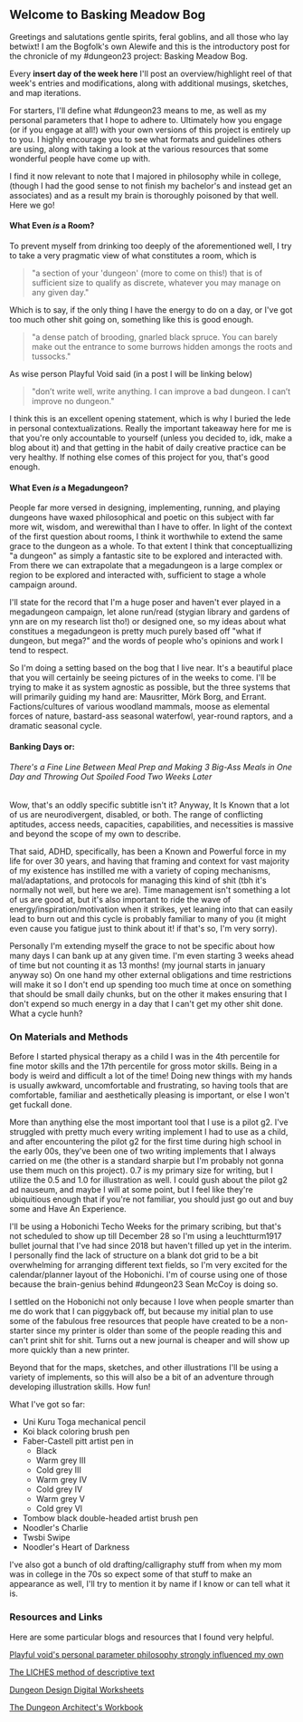 <!-- title: Welcome to Basking Meadow Bog -->
<!-- author: Alewife -->
## Welcome to Basking Meadow Bog

Greetings and salutations gentle spirits, feral goblins, and all those who lay betwixt! I am the Bogfolk's own Alewife and this is the introductory post for the chronicle of my #dungeon23 project: Basking Meadow Bog.

Every **insert day of the week here** I'll post an overview/highlight reel of that week's entries and modifications, along with additional musings, sketches, and map iterations.

For starters, I'll define what #dungeon23 means to me, as well as my personal parameters that I hope to adhere to. Ultimately how you engage (or if you engage at all!) with your own versions of this project is entirely up to you. I highly encourage you to see what formats and guidelines others are using, along with taking a look at the various resources that some wonderful people have come up with. 

I find it now relevant to note that I majored in philosophy while in college, (though I had the good sense to not finish my bachelor's and instead get an associates) and as a result my brain is thoroughly poisoned by that well. Here we go!

#### What Even *is* a Room?

To prevent myself from drinking too deeply of the aforementioned well, I try to take a very pragmatic view of what constitutes a room, which is 
>"a section of your 'dungeon' (more to come on this!) that is of sufficient size to qualify as discrete, whatever you may manage on any given day."

Which is to say, if the only thing I have the energy to do on a day, or I've got too much other shit going on, something like this is good enough.
>"a dense patch of brooding, gnarled black spruce. You can barely make out the entrance to some burrows hidden amongs the roots and tussocks."
 

As wise person Playful Void said (in a post I will be linking below) 
>"don’t write well, write anything. I can improve a bad dungeon. I can’t improve no dungeon." 

I think this is an excellent opening statement, which is why I buried the lede in personal contextualizations. Really the important takeaway here for me is that you're only accountable to yourself (unless you decided to, idk, make a blog about it) and that getting in the habit of daily creative practice can be very healthy. If nothing else comes of this project for you, that's good enough.   

#### What Even *is* a Megadungeon?


People far more versed in designing, implementing, running, and playing dungeons have waxed philosophical and poetic on this subject with far more wit, wisdom, and werewithal than I have to offer. In light of the context of the first question about rooms, I think it worthwhile to extend the same grace to the dungeon as a whole. To that extent I think that conceptuallizing "a dungeon" as simply a fantastic site to be explored and interacted with. From there we can extrapolate that a megadungeon is a large complex or region to be explored and interacted with, sufficient to stage a whole campaign around.

I'll state for the record that I'm a huge poser and haven't ever played in a megadungeon campaign, let alone run/read (stygian library and gardens of ynn are on my research list tho!) or designed one, so my ideas about what constitues a megadungeon is pretty much purely based off "what if dungeon, but mega?" and the words of people who's opinions and work I tend to respect.

So I'm doing a setting based on the bog that I live near. It's a beautiful place that you will certainly be seeing pictures of in the weeks to come. I'll be trying to make it as system agnostic as possible, but the three systems that will primarily guiding my hand are: Mausritter, Mörk Borg, and Errant. Factions/cultures of various woodland mammals, moose as elemental forces of nature, bastard-ass seasonal waterfowl, year-round raptors, and a dramatic seasonal cycle.

#### Banking Days or: 
###### There's a Fine Line Between Meal Prep and Making 3 Big-Ass Meals in One Day and Throwing Out Spoiled Food Two Weeks Later

Wow, that's an oddly specific subtitle isn't it? Anyway, It Is Known that a lot of us are neurodivergent, disabled, or both. The range of conflicting aptitudes, access needs, capacities, capabilities, and necessities is massive and beyond the scope of my own to describe.

 That said, ADHD, specifically, has been a Known and Powerful force in my life for over 30 years, and having that framing and context for vast majority of my existence has instilled me with a variety of coping mechanisms, mal/adaptations, and protocols for managing this kind of shit (tbh it's normally not well, but here we are). Time management isn't something a lot of us are good at, but it's also important to ride the wave of energy/inspiration/motivation when it strikes, yet leaning into that can easily lead to burn out and this cycle is probably familiar to many of you (it might even cause you fatigue just to think about it! if that's so, I'm very sorry).

Personally I'm extending myself the grace to not be specific about how many days I can bank up at any given time. I'm even starting 3 weeks ahead of time but not counting it as 13 months! (my journal starts in january anyway so) On one hand my other external obligations and time restrictions will make it so I don't end up spending too much time at once on something that should be small daily chunks, but on the other it makes ensuring that I don't expend so much energy in a day that I can't get my other shit done. What a cycle hunh?

### On Materials and Methods

Before I started physical therapy as a child I was in the 4th percentile for fine motor skills and the 17th percentile for gross motor skills. Being in a body is weird and difficult a lot of the time! Doing new things with my hands is usually awkward, uncomfortable and frustrating, so having tools that are comfortable, familiar and aesthetically pleasing is important, or else I won't get fuckall done. 

More than anything else the most important tool that I use is a pilot g2.  I've struggled with pretty much every writing implement I had to use as a child, and after encountering the pilot g2 for the first time during high school in the early 00s, they've been one of two writing implements that I always carried on me (the other is a standard sharpie but I'm probably not gonna use them much on this project). 0.7 is my primary size for writing, but I utilize the 0.5 and 1.0 for illustration as well. I could gush about the pilot g2 ad nauseum, and maybe I will at some point, but I feel like they're ubiquitious enough that if you're not familiar, you should just go out and buy some and Have An Experience.

I'll be using a Hobonichi Techo Weeks for the primary scribing, but that's not scheduled to show up till December 28 so I'm using a leuchtturm1917 bullet journal that I've had since 2018 but haven't filled up yet in the interim. I personally find the lack of structure on a blank dot grid to be a bit overwhelming for arranging different text fields, so I'm very excited for the calendar/planner layout of the Hobonichi. I'm of course using one of those because the brain-genius behind #dungeon23 Sean McCoy is doing so.

I settled on the Hobonichi not only because I love when people smarter than me do work that I can piggyback off, but because my initial plan to use some of the fabulous free resources that people have created to be a non-starter since my printer is older than some of the people reading this and can't print shit for shit. Turns out a new journal is cheaper and will show up more quickly than a new printer.

Beyond that for the maps, sketches, and other illustrations I'll be using a variety of implements, so this will also be a bit of an adventure through developing illustration skills. How fun! 

What I've got so far:

* Uni Kuru Toga mechanical pencil
* Koi black coloring brush pen
* Faber-Castell pitt artist pen in
	* Black
	* Warm grey III
	* Cold grey III
	* Warm grey IV
	* Cold grey IV
	* Warm grey V
	* Cold grey VI
* Tombow black double-headed artist brush pen
* Noodler's Charlie
* Twsbi Swipe
* Noodler's Heart of Darkness

I've also got a bunch of old drafting/calligraphy stuff from when my mom was in college in the 70s so expect some of that stuff to make an appearance as well, I'll try to mention it by name if I know or can tell what it is.


### Resources and Links
Here are some particular blogs and resources that I found very helpful.

[Playful void's personal parameter philosophy strongly influenced my own](https://playfulvoid.game.blog/2022/12/12/preparing-for-a-mega-dungeon-dungeon23-templates-and-principles/)

[The LICHES method of descriptive text](https://www.tumblr.com/barilleon/701237611609686016/the-liches-method-of-descriptive-text)

[Dungeon Design Digital Worksheets](https://alldeadgenerations.blogspot.com/2022/12/dungeon23-worksheets.html)

[The Dungeon Architect's Workbook](https://zwgarth.itch.io/dungeon-workbook)

 












